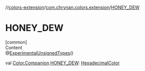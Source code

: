 //[colors-extension](../../index.md)/[com.chrynan.colors.extension](index.md)/[HONEY_DEW](-h-o-n-e-y_-d-e-w.md)



# HONEY_DEW  
[common]  
Content  
@[ExperimentalUnsignedTypes](https://kotlinlang.org/api/latest/jvm/stdlib/kotlin/-experimental-unsigned-types/index.html)()  
  
val [Color.Companion](../../../colors-core/colors-core/com.chrynan.colors/-color/-companion/index.md).[HONEY_DEW](-h-o-n-e-y_-d-e-w.md): [HexadecimalColor](../../../colors-core/colors-core/com.chrynan.colors/-hexadecimal-color/index.md)  



